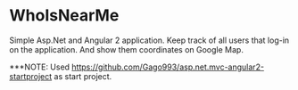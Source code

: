 # WhoIsNearMe

Simple Asp.Net and Angular 2 application.
Keep track of all users that log-in on the application. And show them coordinates on Google Map.


***NOTE: Used https://github.com/Gago993/asp.net.mvc-angular2-startproject as start project. 
